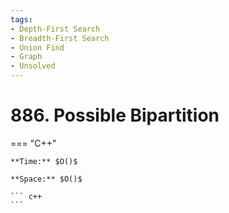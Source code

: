 ```yaml
---
tags:
- Depth-First Search
- Breadth-First Search
- Union Find
- Graph
- Unsolved
---
```



# 886. Possible Bipartition

=== "C++"

    **Time:** $O()$

    **Space:** $O()$

    ``` c++
    ```